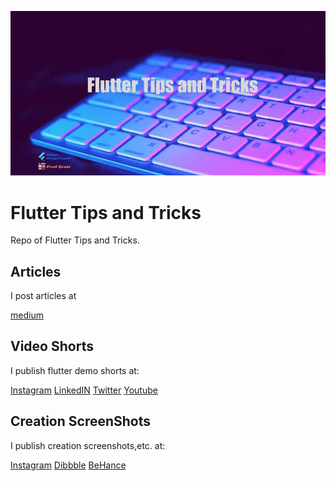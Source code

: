 ![image header](./media/image-header.jpg)

# Flutter Tips and Tricks

Repo of Flutter Tips and Tricks.

## Articles

I post articles at

[medium](https://fredgrott.medium.com)


## Video Shorts

I publish flutter demo shorts at:

[Instagram](https://www.instagram.com/fredgrott/)
[LinkedIN](https://www.linkedin.com/in/fredgrottstartupfluttermobileappdesigner/)
[Twitter](https://twitter.com/fredgrott)
[Youtube](https://www.youtube.com/c/FredGrott)



## Creation ScreenShots

I publish creation screenshots,etc. at:

[Instagram](https://www.instagram.com/fredgrott/)
[Dibbble](https://dribbble.com/FredGrott)
[BeHance](https://www.behance.net/gwsfredgrott)
